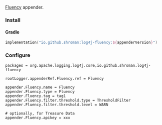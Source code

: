 [Fluency](https://github.com/komamitsu/fluency) appender.

### Install

#### Gradle

```kotlin
implementation("io.github.shroman:log4j-fluency:${appenderVersion}")
```

### Configure

```
packages = org.apache.logging.log4j.core,io.github.shroman.log4j-fluency

rootLogger.appenderRef.Fluency.ref = Fluency

appender.Fluency.name = Fluency
appender.Fluency.type = Fluency
appender.Fluency.tag = tag1
appender.Fluency.filter.threshold.type = ThresholdFilter
appender.Fluency.filter.threshold.level = WARN

# optionally, for Treasure Data
appender.Fluency.apikey = xxx
```
